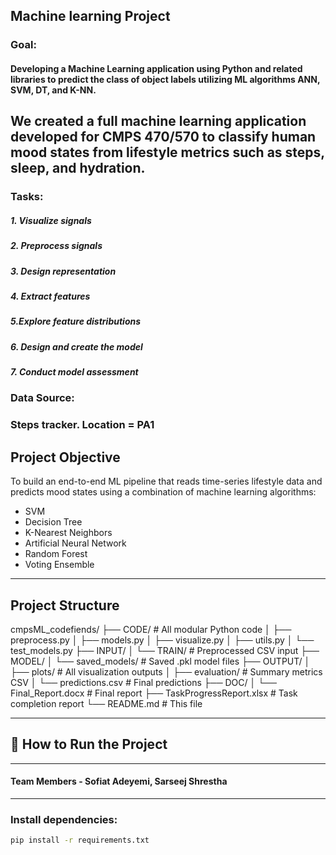 
## Machine learning Project 
### Goal:
#### Developing a Machine Learning application using Python and related libraries to predict the class of object labels utilizing ML algorithms ANN, SVM, DT, and K-NN.
We created a full machine learning application developed for CMPS 470/570 to classify human mood states from lifestyle metrics such as steps, sleep, and hydration.
---
### Tasks:
##### 1. Visualize signals
##### 2. Preprocess signals
##### 3. Design representation
##### 4. Extract features
##### 5.Explore feature distributions
##### 6. Design and create the model
##### 7. Conduct model assessment
### Data Source: 
### Steps tracker. Location = PA1

## Project Objective

To build an end-to-end ML pipeline that reads time-series lifestyle data and predicts mood states using a combination of machine learning algorithms:  
- SVM  
- Decision Tree  
- K-Nearest Neighbors  
- Artificial Neural Network  
- Random Forest  
- Voting Ensemble 

---

## Project Structure

cmpsML_codefiends/
├── CODE/ # All modular Python code
│ ├── preprocess.py
│ ├── models.py
│ ├── visualize.py
│ ├── utils.py
│ └── test_models.py
├── INPUT/
│ └── TRAIN/ # Preprocessed CSV input
├── MODEL/
│ └── saved_models/ # Saved .pkl model files
├── OUTPUT/
│ ├── plots/ # All visualization outputs
│ ├── evaluation/ # Summary metrics CSV
│ └── predictions.csv # Final predictions
├── DOC/
│ └── Final_Report.docx # Final report
├── TaskProgressReport.xlsx # Task completion report
└── README.md # This file


---

## 🧪 How to Run the Project

---

#### Team Members - Sofiat Adeyemi, Sarseej Shrestha

---
### Install dependencies:
```bash
pip install -r requirements.txt



